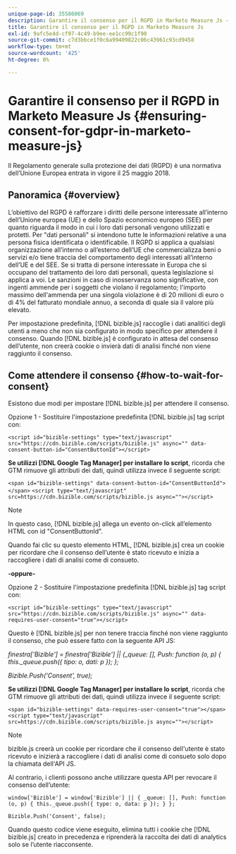 ```yaml
---
unique-page-id: 35586069
description: Garantire il consenso per il RGPD in Marketo Measure Js - Marketo Measure - Documentazione del prodotto
title: Garantire il consenso per il RGPD in Marketo Measure Js
exl-id: 9afc5e4d-cf97-4c49-b9ee-ee1cc99c1f90
source-git-commit: c7d3bbce1f0c6a99409822c06c43961c93cd9458
workflow-type: tm+mt
source-wordcount: '425'
ht-degree: 0%

---
```


# Garantire il consenso per il RGPD in Marketo Measure Js {#ensuring-consent-for-gdpr-in-marketo-measure-js}

Il Regolamento generale sulla protezione dei dati (RGPD) è una normativa dell’Unione Europea entrata in vigore il 25 maggio 2018.

## Panoramica {#overview}

L’obiettivo del RGPD è rafforzare i diritti delle persone interessate all’interno dell’Unione europea (UE) e dello Spazio economico europeo (SEE) per quanto riguarda il modo in cui i loro dati personali vengono utilizzati e protetti. Per &quot;dati personali&quot; si intendono tutte le informazioni relative a una persona fisica identificata o identificabile. Il RGPD si applica a qualsiasi organizzazione all’interno o all’esterno dell’UE che commercializza beni o servizi e/o tiene traccia del comportamento degli interessati all’interno dell’UE e del SEE. Se si tratta di persone interessate in Europa che si occupano del trattamento dei loro dati personali, questa legislazione si applica a voi. Le sanzioni in caso di inosservanza sono significative, con ingenti ammende per i soggetti che violano il regolamento; l&#39;importo massimo dell&#39;ammenda per una singola violazione è di 20 milioni di euro o di 4% del fatturato mondiale annuo, a seconda di quale sia il valore più elevato.

Per impostazione predefinita, [!DNL bizible.js] raccoglie i dati analitici degli utenti a meno che non sia configurato in modo specifico per attendere il consenso. Quando [!DNL bizible.js] è configurato in attesa del consenso dell’utente, non creerà cookie o invierà dati di analisi finché non viene raggiunto il consenso.

## Come attendere il consenso {#how-to-wait-for-consent}

Esistono due modi per impostare [!DNL bizible.js] per attendere il consenso.

Opzione 1 - Sostituire l&#39;impostazione predefinita [!DNL bizible.js] tag script con:

`<script id="bizible-settings" type="text/javascript" src="https://cdn.bizible.com/scripts/bizible.js" async="" data-consent-button-id="ConsentButtonId"></script>`

**Se utilizzi [!DNL Google Tag Manager] per installare lo script**, ricorda che GTM rimuove gli attributi dei dati, quindi utilizza invece il seguente script:

`<span id="bizible-settings" data-consent-button-id="ConsentButtonId"></span>`
`<script type="text/javascript" src=https://cdn.bizible.com/scripts/bizible.js async=""></script>`

>[!NOTE]
>
>In questo caso, [!DNL bizible.js] allega un evento on-click all’elemento HTML con id &quot;ConsentButtonId&quot;.

Quando fai clic su questo elemento HTML, [!DNL bizible.js] crea un cookie per ricordare che il consenso dell’utente è stato ricevuto e inizia a raccogliere i dati di analisi come di consueto.

**-oppure-**

Opzione 2 - Sostituire l&#39;impostazione predefinita [!DNL bizible.js] tag script con:

`<script id="bizible-settings" type="text/javascript" src="https://cdn.bizible.com/scripts/bizible.js" async="" data-requires-user-consent="true"></script>`

Questo è [!DNL bizible.js] per non tenere traccia finché non viene raggiunto il consenso, che può essere fatto con la seguente API JS:

*finestra[&#39;Bizible&#39;] = finestra[&#39;Bizible&#39;] || {_queue: [], Push: function (o, p) { this._queue.push({ tipo: o, dati: p }); };*

*Bizible.Push(&#39;Consent&#39;, true);*

**Se utilizzi [!DNL Google Tag Manager] per installare lo script**, ricorda che GTM rimuove gli attributi dei dati, quindi utilizza invece il seguente script:

`<span id="bizible-settings" data-requires-user-consent="true"></span>`
`<script type="text/javascript" src=https://cdn.bizible.com/scripts/bizible.js async=""></script>`

>[!NOTE]
>
>bizible.js creerà un cookie per ricordare che il consenso dell&#39;utente è stato ricevuto e inizierà a raccogliere i dati di analisi come di consueto solo dopo la chiamata dell&#39;API JS.

Al contrario, i clienti possono anche utilizzare questa API per revocare il consenso dell’utente:

`window['Bizible'] = window['Bizible'] || { _queue: [], Push: function (o, p) { this._queue.push({ type: o, data: p }); } };`

`Bizible.Push('Consent', false);`

Quando questo codice viene eseguito, elimina tutti i cookie che [!DNL bizible.js] creato in precedenza e riprenderà la raccolta dei dati di analytics solo se l’utente riacconsente.
